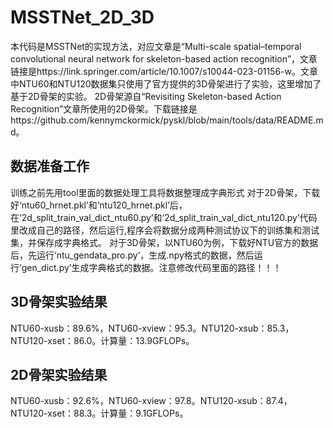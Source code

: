 # MSSTNet_2D_3D
本代码是MSSTNet的实现方法，对应文章是“Multi-scale spatial–temporal convolutional neural network for skeleton-based action recognition”，文章链接是https://link.springer.com/article/10.1007/s10044-023-01156-w。文章中NTU60和NTU120数据集只使用了官方提供的3D骨架进行了实验，这里增加了基于2D骨架的实验。
2D骨架源自“Revisiting Skeleton-based Action Recognition”文章所使用的2D骨架。下载链接是https://github.com/kennymckormick/pyskl/blob/main/tools/data/README.md。

## 数据准备工作
训练之前先用tool里面的数据处理工具将数据整理成字典形式
对于2D骨架，下载好‘ntu60_hrnet.pkl’和‘ntu120_hrnet.pkl’后，在‘2d_split_train_val_dict_ntu60.py’和‘2d_split_train_val_dict_ntu120.py’代码里改成自己的路径，然后运行,程序会将数据分成两种测试协议下的训练集和测试集，并保存成字典格式。
对于3D骨架，以NTU60为例，下载好NTU官方的数据后，先运行‘ntu_gendata_pro.py’，生成.npy格式的数据，然后运行‘gen_dict.py’生成字典格式的数据。注意修改代码里面的路径！！！

## 3D骨架实验结果

NTU60-xusb：89.6%，NTU60-xview：95.3。NTU120-xsub：85.3，NTU120-xset：86.0。计算量：13.9GFLOPs。

## 2D骨架实验结果

NTU60-xusb：92.6%，NTU60-xview：97.8。NTU120-xsub：87.4，NTU120-xset：88.3。计算量：9.1GFLOPs。


